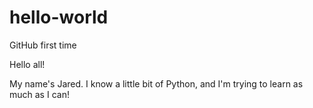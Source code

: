 # hello-world
GitHub first time

Hello all!

My name's Jared. I know a little bit of Python, and I'm trying to learn as much as I can!
